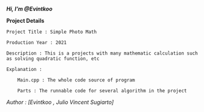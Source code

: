 ***Hi, I’m @Evintkoo***

**Project Details**
    
    Project Title : Simple Photo Math
    
    Production Year : 2021
    
    Description : This is a projects with many mathematic calculation such as solving quadratic function, etc
    
    Explanation :
        
        Main.cpp : The whole code source of program
        
        Parts : The runnable code for several algorithm in the project 

*Author : 
    [Evintkoo ,
    Julio Vincent Sugiarto]*
